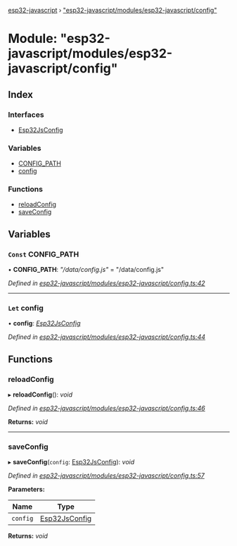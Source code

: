 [esp32-javascript](../README.md) › ["esp32-javascript/modules/esp32-javascript/config"](_esp32_javascript_modules_esp32_javascript_config_.md)

# Module: "esp32-javascript/modules/esp32-javascript/config"

## Index

### Interfaces

* [Esp32JsConfig](../interfaces/_esp32_javascript_modules_esp32_javascript_config_.esp32jsconfig.md)

### Variables

* [CONFIG_PATH](_esp32_javascript_modules_esp32_javascript_config_.md#const-config_path)
* [config](_esp32_javascript_modules_esp32_javascript_config_.md#let-config)

### Functions

* [reloadConfig](_esp32_javascript_modules_esp32_javascript_config_.md#reloadconfig)
* [saveConfig](_esp32_javascript_modules_esp32_javascript_config_.md#saveconfig)

## Variables

### `Const` CONFIG_PATH

• **CONFIG_PATH**: *"/data/config.js"* = "/data/config.js"

*Defined in [esp32-javascript/modules/esp32-javascript/config.ts:42](https://github.com/marcelkottmann/esp32-javascript/blob/22ffb3d/components/esp32-javascript/modules/esp32-javascript/config.ts#L42)*

___

### `Let` config

• **config**: *[Esp32JsConfig](../interfaces/_esp32_javascript_modules_esp32_javascript_config_.esp32jsconfig.md)*

*Defined in [esp32-javascript/modules/esp32-javascript/config.ts:44](https://github.com/marcelkottmann/esp32-javascript/blob/22ffb3d/components/esp32-javascript/modules/esp32-javascript/config.ts#L44)*

## Functions

###  reloadConfig

▸ **reloadConfig**(): *void*

*Defined in [esp32-javascript/modules/esp32-javascript/config.ts:46](https://github.com/marcelkottmann/esp32-javascript/blob/22ffb3d/components/esp32-javascript/modules/esp32-javascript/config.ts#L46)*

**Returns:** *void*

___

###  saveConfig

▸ **saveConfig**(`config`: [Esp32JsConfig](../interfaces/_esp32_javascript_modules_esp32_javascript_config_.esp32jsconfig.md)): *void*

*Defined in [esp32-javascript/modules/esp32-javascript/config.ts:57](https://github.com/marcelkottmann/esp32-javascript/blob/22ffb3d/components/esp32-javascript/modules/esp32-javascript/config.ts#L57)*

**Parameters:**

Name | Type |
------ | ------ |
`config` | [Esp32JsConfig](../interfaces/_esp32_javascript_modules_esp32_javascript_config_.esp32jsconfig.md) |

**Returns:** *void*
